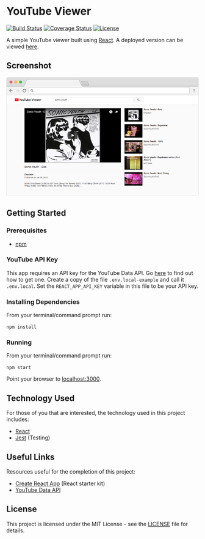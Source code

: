 # YouTube Viewer

[![Build Status](https://img.shields.io/github/workflow/status/vanillaSlice/the-mono/YouTube%20Viewer/main)](https://github.com/vanillaSlice/the-mono/actions?query=workflow%3AYouTube-Viewer+branch%3Amain)
[![Coverage Status](https://img.shields.io/codecov/c/gh/vanillaSlice/the-mono/main?flag=YouTubeViewer)](https://codecov.io/gh/vanillaSlice/the-mono/tree/main/projects/youtube-viewer)
[![License](https://img.shields.io/badge/license-MIT-green)](LICENSE)

A simple YouTube viewer built using [React](https://reactjs.org/).
A deployed version can be viewed [here](https://youtubeviewer.mikelowe.xyz/).

## Screenshot

![Screenshot](./images/screenshot-1.png)

## Getting Started

### Prerequisites

* [npm](https://www.npmjs.com/)

### YouTube API Key

This app requires an API key for the YouTube Data API. Go
[here](https://developers.google.com/youtube/v3/getting-started) to find out how to get one.
Create a copy of the file `.env.local-example` and call it `.env.local`.
Set the `REACT_APP_API_KEY` variable in this file to be your API key.

### Installing Dependencies

From your terminal/command prompt run:

```
npm install
```

### Running

From your terminal/command prompt run:

```
npm start
```

Point your browser to [localhost:3000](http://localhost:3000).

## Technology Used

For those of you that are interested, the technology used in this project includes:

* [React](https://reactjs.org/)
* [Jest](https://jestjs.io/) (Testing)

## Useful Links

Resources useful for the completion of this project:

* [Create React App](https://github.com/facebook/create-react-app) (React starter kit)
* [YouTube Data API](https://developers.google.com/youtube/v3/getting-started)

## License

This project is licensed under the MIT License - see the [LICENSE](LICENSE) file for details.
